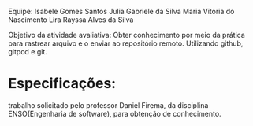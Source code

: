 Equipe:
Isabele Gomes Santos
Julia Gabriele da Silva
Maria Vitoria do Nascimento Lira
Rayssa Alves da Silva

Objetivo da atividade avaliativa:
Obter conhecimento por meio da prática para rastrear arquivo e o enviar ao repositório remoto. Utilizando github, gitpod e git.

# Especificações:

trabalho solicitado pelo professor Daniel Firema, da disciplina ENSO(Engenharia de software), para obtenção de conhecimento.
